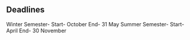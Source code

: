 ## Deadlines
Winter Semester- 
Start- October
End- 31 May
Summer Semester- 
Start- April
End- 30 November
